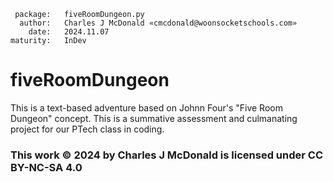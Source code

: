      package:   fiveRoomDungeon.py
      author:   Charles J McDonald «cmcdonald@woonsocketschools.com»
        date:   2024.11.07
    maturity:   InDev

# fiveRoomDungeon
This is a text-based adventure based on Johnn Four's "Five Room Dungeon" concept. This is a summative assessment and culmanating project for our PTech class in coding.

### This work © 2024 by Charles J McDonald is licensed under CC BY-NC-SA 4.0
